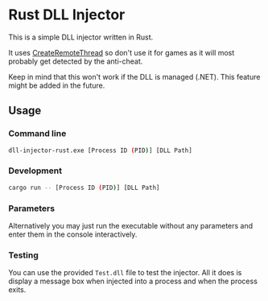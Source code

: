 # Rust DLL Injector

This is a simple DLL injector written in Rust. <br/>

It uses [CreateRemoteThread](https://learn.microsoft.com/en-us/windows/win32/api/processthreadsapi/nf-processthreadsapi-createremotethread) so don't use it for games as it will most probably get detected by the anti-cheat.

Keep in mind that this won't work if the DLL is managed (.NET). This feature might be added in the future.

## Usage

### Command line

```bash
dll-injector-rust.exe [Process ID (PID)] [DLL Path]
```

### Development

```bash
cargo run -- [Process ID (PID)] [DLL Path]
```

### Parameters

Alternatively you may just run the executable without any parameters and enter them in the console interactively.

### Testing

You can use the provided `Test.dll` file to test the injector. All it does is display a message box when injected into a process and when the process exits.
